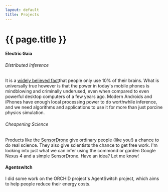 ```yaml
---
layout: default
title: Projects
---
```

<h1>{{ page.title }}</h1>

#### Electric Gaia

###### Distributed Inference

It is a [widely believed fact](/lie.html)that people only use 10% of their brains. What is universally true however is that the power in today's mobile phones is mindblowing and criminally underused, even when compared to even powerful desktop computers of a few years ago. Modern Androids and iPhones have enough local processing power to do worthwhile inference, and we need algorithms and applications to use it for more than just porcine physics simulation.

###### Cheapening Science

Products like the [SensorDrone](http://sensordrone.com) give ordinary people (like you!) a chance to do real science. They also give scientists the chance to get free work. I'm looking into just what we can infer using the commond or garden Google Nexus 4 and a simple SensorDrone. Have an idea? Let me know!

#### Agentswitch

I did some work on the ORCHID project's AgentSwitch project, which aims to help people reduce their energy costs.

